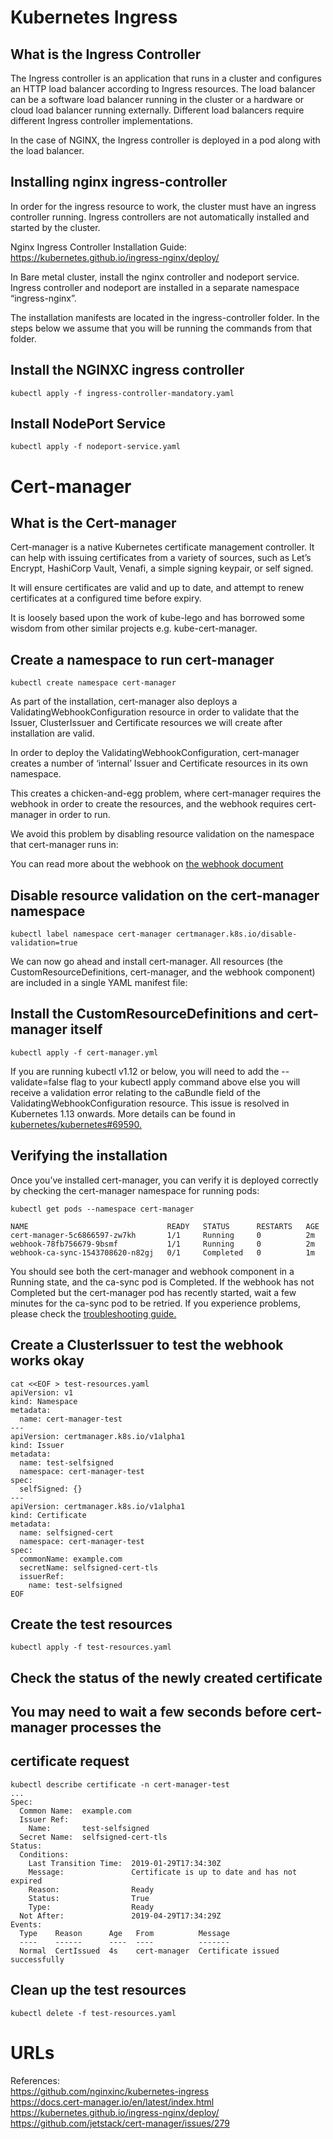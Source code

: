 
# Kubernetes Ingress
## What is the Ingress Controller  

The Ingress controller is an application that runs in a cluster and configures an HTTP load balancer according to Ingress resources. The load balancer can be a software load balancer running in the cluster or a hardware or cloud load balancer running externally. Different load balancers require different Ingress controller implementations.

In the case of NGINX, the Ingress controller is deployed in a pod along with the load balancer.


## Installing nginx ingress-controller
In order for the ingress resource to work, the cluster must have an ingress controller running. Ingress controllers are not automatically installed and started by the cluster.

Nginx Ingress Controller Installation Guide: https://kubernetes.github.io/ingress-nginx/deploy/

In Bare metal cluster, install the nginx controller and nodeport service. Ingress controller and nodeport are installed in a separate namespace “ingress-nginx”.

The installation manifests are located in the ingress-controller folder. In the steps below we assume that you will be running the commands from that folder.

## Install the NGINXC ingress controller
```
kubectl apply -f ingress-controller-mandatory.yaml
```
## Install NodePort Service

```
kubectl apply -f nodeport-service.yaml
```


# Cert-manager  
## What is the Cert-manager  

Cert-manager is a native Kubernetes certificate management controller. It can help with issuing certificates from a variety of sources, such as Let’s Encrypt, HashiCorp Vault, Venafi, a simple signing keypair, or self signed.

It will ensure certificates are valid and up to date, and attempt to renew certificates at a configured time before expiry.

It is loosely based upon the work of kube-lego and has borrowed some wisdom from other similar projects e.g. kube-cert-manager.

## Create a namespace to run cert-manager 

```
kubectl create namespace cert-manager
```

As part of the installation, cert-manager also deploys a ValidatingWebhookConfiguration resource in order to validate that the Issuer, ClusterIssuer and Certificate resources we will create after installation are valid.

In order to deploy the ValidatingWebhookConfiguration, cert-manager creates a number of ‘internal’ Issuer and Certificate resources in its own namespace.

This creates a chicken-and-egg problem, where cert-manager requires the webhook in order to create the resources, and the webhook requires cert-manager in order to run.

We avoid this problem by disabling resource validation on the namespace that cert-manager runs in:

You can read more about the webhook on [the webhook document](https://docs.cert-manager.io/en/latest/getting-started/webhook.html)

## Disable resource validation on the cert-manager namespace
```
kubectl label namespace cert-manager certmanager.k8s.io/disable-validation=true
```

We can now go ahead and install cert-manager. All resources (the CustomResourceDefinitions, cert-manager, and the webhook component) are included in a single YAML manifest file:

## Install the CustomResourceDefinitions and cert-manager itself

```
kubectl apply -f cert-manager.yml
```

If you are running kubectl v1.12 or below, you will need to add the --validate=false flag to your kubectl apply command above else you will receive a validation error relating to the caBundle field of the ValidatingWebhookConfiguration resource. This issue is resolved in Kubernetes 1.13 onwards. More details can be found in [kubernetes/kubernetes#69590.](https://github.com/kubernetes/kubernetes/issues/69590)


## Verifying the installation
Once you’ve installed cert-manager, you can verify it is deployed correctly by checking the cert-manager namespace for running pods:

```
kubectl get pods --namespace cert-manager

NAME                               READY   STATUS      RESTARTS   AGE
cert-manager-5c6866597-zw7kh       1/1     Running     0          2m
webhook-78fb756679-9bsmf           1/1     Running     0          2m
webhook-ca-sync-1543708620-n82gj   0/1     Completed   0          1m
```

You should see both the cert-manager and webhook component in a Running state, and the ca-sync pod is Completed. If the webhook has not Completed but the cert-manager pod has recently started, wait a few minutes for the ca-sync pod to be retried. If you experience problems, please check the [troubleshooting guide.](https://docs.cert-manager.io/en/latest/getting-started/troubleshooting.html)

## Create a ClusterIssuer to test the webhook works okay
```
cat <<EOF > test-resources.yaml
apiVersion: v1
kind: Namespace
metadata:
  name: cert-manager-test
---
apiVersion: certmanager.k8s.io/v1alpha1
kind: Issuer
metadata:
  name: test-selfsigned
  namespace: cert-manager-test
spec:
  selfSigned: {}
---
apiVersion: certmanager.k8s.io/v1alpha1
kind: Certificate
metadata:
  name: selfsigned-cert
  namespace: cert-manager-test
spec:
  commonName: example.com
  secretName: selfsigned-cert-tls
  issuerRef:
    name: test-selfsigned
EOF
```
## Create the test resources
```
kubectl apply -f test-resources.yaml
```
## Check the status of the newly created certificate
## You may need to wait a few seconds before cert-manager processes the
## certificate request
```
kubectl describe certificate -n cert-manager-test
...
Spec:
  Common Name:  example.com
  Issuer Ref:
    Name:       test-selfsigned
  Secret Name:  selfsigned-cert-tls
Status:
  Conditions:
    Last Transition Time:  2019-01-29T17:34:30Z
    Message:               Certificate is up to date and has not expired
    Reason:                Ready
    Status:                True
    Type:                  Ready
  Not After:               2019-04-29T17:34:29Z
Events:
  Type    Reason      Age   From          Message
  ----    ------      ----  ----          -------
  Normal  CertIssued  4s    cert-manager  Certificate issued successfully
```
## Clean up the test resources
```
kubectl delete -f test-resources.yaml
```

# URLs

References:   
  https://github.com/nginxinc/kubernetes-ingress    
  https://docs.cert-manager.io/en/latest/index.html   
  https://kubernetes.github.io/ingress-nginx/deploy/    
  https://github.com/jetstack/cert-manager/issues/279      